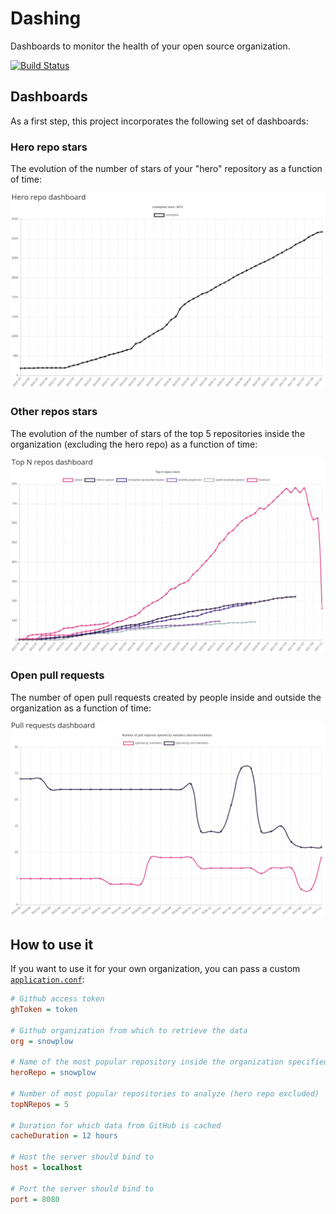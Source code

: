 # Dashing

Dashboards to monitor the health of your open source organization.

[![Build Status](https://travis-ci.org/BenFradet/dashing.svg?branch=master)](https://travis-ci.org/BenFradet/dashing)

## Dashboards

As a first step, this project incorporates the following set of dashboards:

### Hero repo stars

The evolution of the number of stars of your "hero" repository as a function of time:

![hero-repo](https://github.com/BenFradet/dashing/raw/master/screenshots/hero_repo_stars.png)

### Other repos stars

The evolution of the number of stars of the top 5 repositories inside the organization (excluding
the hero repo) as a function of time:

![topn-repos](https://github.com/BenFradet/dashing/raw/master/screenshots/top_n_repos_stars.png)

### Open pull requests

The number of open pull requests created by people inside and outside the organization as a function
of time:

![open-prs](https://github.com/BenFradet/dashing/raw/master/screenshots/open_prs.png)

## How to use it

If you want to use it for your own organization, you can pass a custom
[`application.conf`](server/src/main/resources/reference.conf):

```ini
# Github access token
ghToken = token

# Github organization from which to retrieve the data
org = snowplow

# Name of the most popular repository inside the organization specified above
heroRepo = snowplow

# Number of most popular repositories to analyze (hero repo excluded)
topNRepos = 5

# Duration for which data from GitHub is cached
cacheDuration = 12 hours

# Host the server should bind to
host = localhost

# Port the server should bind to
port = 8080
```
